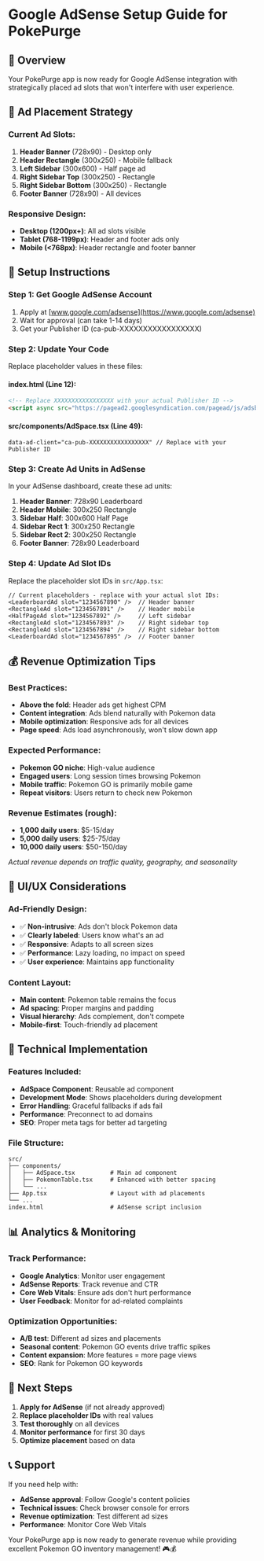 # Google AdSense Setup Guide for PokePurge

## 🎯 Overview
Your PokePurge app is now ready for Google AdSense integration with strategically placed ad slots that won't interfere with user experience.

## 📍 Ad Placement Strategy

### **Current Ad Slots:**
1. **Header Banner** (728x90) - Desktop only
2. **Header Rectangle** (300x250) - Mobile fallback  
3. **Left Sidebar** (300x600) - Half page ad
4. **Right Sidebar Top** (300x250) - Rectangle
5. **Right Sidebar Bottom** (300x250) - Rectangle  
6. **Footer Banner** (728x90) - All devices

### **Responsive Design:**
- **Desktop (1200px+)**: All ad slots visible
- **Tablet (768-1199px)**: Header and footer ads only
- **Mobile (<768px)**: Header rectangle and footer banner

## 🚀 Setup Instructions

### **Step 1: Get Google AdSense Account**
1. Apply at [www.google.com/adsense](https://www.google.com/adsense)
2. Wait for approval (can take 1-14 days)
3. Get your Publisher ID (ca-pub-XXXXXXXXXXXXXXXXX)

### **Step 2: Update Your Code**
Replace placeholder values in these files:

#### **index.html** (Line 12):
```html
<!-- Replace XXXXXXXXXXXXXXXXX with your actual Publisher ID -->
<script async src="https://pagead2.googlesyndication.com/pagead/js/adsbygoogle.js?client=ca-pub-XXXXXXXXXXXXXXXXX" crossorigin="anonymous"></script>
```

#### **src/components/AdSpace.tsx** (Line 49):
```tsx
data-ad-client="ca-pub-XXXXXXXXXXXXXXXXX" // Replace with your Publisher ID
```

### **Step 3: Create Ad Units in AdSense**
In your AdSense dashboard, create these ad units:

1. **Header Banner**: 728x90 Leaderboard
2. **Header Mobile**: 300x250 Rectangle  
3. **Sidebar Half**: 300x600 Half Page
4. **Sidebar Rect 1**: 300x250 Rectangle
5. **Sidebar Rect 2**: 300x250 Rectangle
6. **Footer Banner**: 728x90 Leaderboard

### **Step 4: Update Ad Slot IDs**
Replace the placeholder slot IDs in `src/App.tsx`:

```tsx
// Current placeholders - replace with your actual slot IDs:
<LeaderboardAd slot="1234567890" />  // Header banner
<RectangleAd slot="1234567891" />    // Header mobile
<HalfPageAd slot="1234567892" />     // Left sidebar
<RectangleAd slot="1234567893" />    // Right sidebar top
<RectangleAd slot="1234567894" />    // Right sidebar bottom
<LeaderboardAd slot="1234567895" />  // Footer banner
```

## 💰 Revenue Optimization Tips

### **Best Practices:**
- **Above the fold**: Header ads get highest CPM
- **Content integration**: Ads blend naturally with Pokemon data
- **Mobile optimization**: Responsive ads for all devices
- **Page speed**: Ads load asynchronously, won't slow down app

### **Expected Performance:**
- **Pokemon GO niche**: High-value audience
- **Engaged users**: Long session times browsing Pokemon
- **Mobile traffic**: Pokemon GO is primarily mobile game
- **Repeat visitors**: Users return to check new Pokemon

### **Revenue Estimates** (rough):
- **1,000 daily users**: $5-15/day
- **5,000 daily users**: $25-75/day  
- **10,000 daily users**: $50-150/day

*Actual revenue depends on traffic quality, geography, and seasonality*

## 🎨 UI/UX Considerations

### **Ad-Friendly Design:**
- ✅ **Non-intrusive**: Ads don't block Pokemon data
- ✅ **Clearly labeled**: Users know what's an ad
- ✅ **Responsive**: Adapts to all screen sizes
- ✅ **Performance**: Lazy loading, no impact on speed
- ✅ **User experience**: Maintains app functionality

### **Content Layout:**
- **Main content**: Pokemon table remains the focus
- **Ad spacing**: Proper margins and padding
- **Visual hierarchy**: Ads complement, don't compete
- **Mobile-first**: Touch-friendly ad placement

## 🔧 Technical Implementation

### **Features Included:**
- **AdSpace Component**: Reusable ad component
- **Development Mode**: Shows placeholders during development
- **Error Handling**: Graceful fallbacks if ads fail
- **Performance**: Preconnect to ad domains
- **SEO**: Proper meta tags for better ad targeting

### **File Structure:**
```
src/
├── components/
│   ├── AdSpace.tsx          # Main ad component
│   ├── PokemonTable.tsx     # Enhanced with better spacing
│   └── ...
├── App.tsx                  # Layout with ad placements
└── ...
index.html                   # AdSense script inclusion
```

## 📊 Analytics & Monitoring

### **Track Performance:**
- **Google Analytics**: Monitor user engagement
- **AdSense Reports**: Track revenue and CTR
- **Core Web Vitals**: Ensure ads don't hurt performance
- **User Feedback**: Monitor for ad-related complaints

### **Optimization Opportunities:**
- **A/B test**: Different ad sizes and placements
- **Seasonal content**: Pokemon GO events drive traffic spikes
- **Content expansion**: More features = more page views
- **SEO**: Rank for Pokemon GO keywords

## 🚀 Next Steps

1. **Apply for AdSense** (if not already approved)
2. **Replace placeholder IDs** with real values
3. **Test thoroughly** on all devices
4. **Monitor performance** for first 30 days
5. **Optimize placement** based on data

## 📞 Support

If you need help with:
- **AdSense approval**: Follow Google's content policies
- **Technical issues**: Check browser console for errors
- **Revenue optimization**: Test different ad sizes
- **Performance**: Monitor Core Web Vitals

Your PokePurge app is now ready to generate revenue while providing excellent Pokemon GO inventory management! 🎮💰
